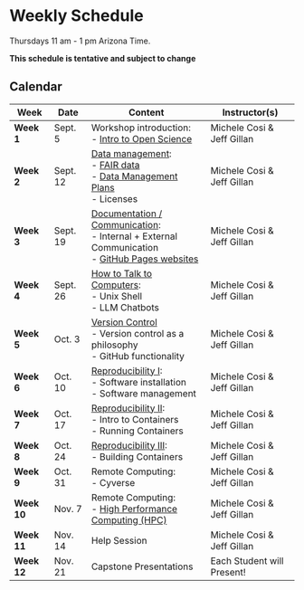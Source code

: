 # Weekly Schedule

Thursdays 11 am - 1 pm Arizona Time.
    
**This schedule is tentative and subject to change**

## Calendar

| Week | Date | Content |Instructor(s) |
|---|---|---|---|
| **Week 1** | Sept. 5 | Workshop introduction: <br> - [Intro to Open Science](01_intro_open_sci.md) | Michele Cosi & Jeff Gillan |
| **Week 2** | Sept. 12 | [Data management](03_managing_data.md): <br> - [FAIR data](03_managing_data.md#fair-data) <br> - [Data Management Plans](03_managing_data.md#data-management-plans) <br> - Licenses | Michele Cosi & Jeff Gillan|
| **Week 3** | Sept. 19 | [Documentation / Communication](04_documentation_communication.md): <br> - Internal + External Communication <br> - [GitHub Pages websites](documentation/githubpages.md)  | Michele Cosi & Jeff Gillan  |
| **Week 4** | Sept. 26| [How to Talk to Computers](00_basics.md): <br> - Unix Shell <br> - LLM Chatbots | Michele Cosi & Jeff Gillan | 
| **Week 5** | Oct. 3 | [Version Control](05_version_control.md) <br> - Version control as a philosophy <br> - GitHub functionality | Michele Cosi & Jeff Gillan| 
| **Week 6** | Oct. 10 | [Reproducibility I](06_reproducibility_i.md): <br> - Software installation <br> - Software management | Michele Cosi & Jeff Gillan | 
| **Week 7** | Oct. 17 | [Reproducibility II](07_reproducibility_ii.md): <br> - Intro to Containers <br> - Running Containers | Michele Cosi & Jeff Gillan | 
| **Week 8** | Oct. 24 | [Reproducibility III](08_reproducibility_III.md): <br> - Building Containers | Michele Cosi & Jeff Gillan |
| **Week 9** | Oct. 31 | Remote Computing: <br> - Cyverse | Michele Cosi & Jeff Gillan |
| **Week 10**| Nov. 7  | Remote Computing: <br> - [High Performance Computing (HPC)](09_reproducibility_IV.md) | Michele Cosi & Jeff Gillan|
| **Week 11**| Nov. 14 | Help Session | Michele Cosi & Jeff Gillan |
| **Week 12**| Nov. 21 | Capstone Presentations | Each Student will Present!|
